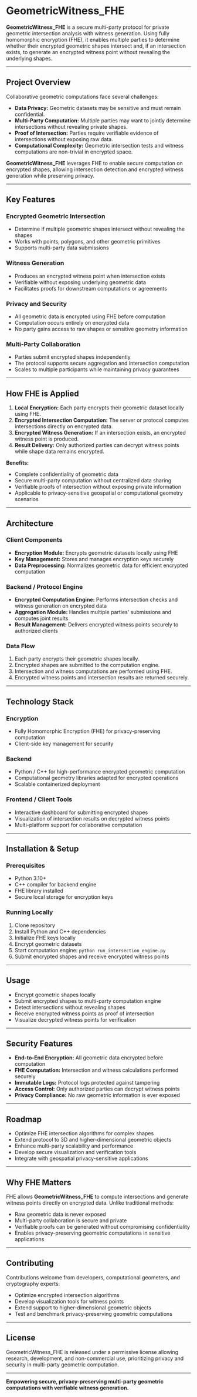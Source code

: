 # GeometricWitness_FHE

**GeometricWitness_FHE** is a secure multi-party protocol for private geometric intersection analysis with witness generation. Using fully homomorphic encryption (FHE), it enables multiple parties to determine whether their encrypted geometric shapes intersect and, if an intersection exists, to generate an encrypted witness point without revealing the underlying shapes.

---

## Project Overview

Collaborative geometric computations face several challenges:

* **Data Privacy:** Geometric datasets may be sensitive and must remain confidential.
* **Multi-Party Computation:** Multiple parties may want to jointly determine intersections without revealing private shapes.
* **Proof of Intersection:** Parties require verifiable evidence of intersections without exposing raw data.
* **Computational Complexity:** Geometric intersection tests and witness computations are non-trivial in encrypted space.

**GeometricWitness_FHE** leverages FHE to enable secure computation on encrypted shapes, allowing intersection detection and encrypted witness generation while preserving privacy.

---

## Key Features

### Encrypted Geometric Intersection

* Determine if multiple geometric shapes intersect without revealing the shapes
* Works with points, polygons, and other geometric primitives
* Supports multi-party data submissions

### Witness Generation

* Produces an encrypted witness point when intersection exists
* Verifiable without exposing underlying geometric data
* Facilitates proofs for downstream computations or agreements

### Privacy and Security

* All geometric data is encrypted using FHE before computation
* Computation occurs entirely on encrypted data
* No party gains access to raw shapes or sensitive geometry information

### Multi-Party Collaboration

* Parties submit encrypted shapes independently
* The protocol supports secure aggregation and intersection computation
* Scales to multiple participants while maintaining privacy guarantees

---

## How FHE is Applied

1. **Local Encryption:** Each party encrypts their geometric dataset locally using FHE.
2. **Encrypted Intersection Computation:** The server or protocol computes intersections directly on encrypted data.
3. **Encrypted Witness Generation:** If an intersection exists, an encrypted witness point is produced.
4. **Result Delivery:** Only authorized parties can decrypt witness points while shape data remains encrypted.

**Benefits:**

* Complete confidentiality of geometric data
* Secure multi-party computation without centralized data sharing
* Verifiable proofs of intersection without exposing private information
* Applicable to privacy-sensitive geospatial or computational geometry scenarios

---

## Architecture

### Client Components

* **Encryption Module:** Encrypts geometric datasets locally using FHE
* **Key Management:** Stores and manages encryption keys securely
* **Data Preprocessing:** Normalizes geometric data for efficient encrypted computation

### Backend / Protocol Engine

* **Encrypted Computation Engine:** Performs intersection checks and witness generation on encrypted data
* **Aggregation Module:** Handles multiple parties' submissions and computes joint results
* **Result Management:** Delivers encrypted witness points securely to authorized clients

### Data Flow

1. Each party encrypts their geometric shapes locally.
2. Encrypted shapes are submitted to the computation engine.
3. Intersection and witness computations are performed using FHE.
4. Encrypted witness points and intersection results are returned securely.

---

## Technology Stack

### Encryption

* Fully Homomorphic Encryption (FHE) for privacy-preserving computation
* Client-side key management for security

### Backend

* Python / C++ for high-performance encrypted geometric computation
* Computational geometry libraries adapted for encrypted operations
* Scalable containerized deployment

### Frontend / Client Tools

* Interactive dashboard for submitting encrypted shapes
* Visualization of intersection results on decrypted witness points
* Multi-platform support for collaborative computation

---

## Installation & Setup

### Prerequisites

* Python 3.10+
* C++ compiler for backend engine
* FHE library installed
* Secure local storage for encryption keys

### Running Locally

1. Clone repository
2. Install Python and C++ dependencies
3. Initialize FHE keys locally
4. Encrypt geometric datasets
5. Start computation engine: `python run_intersection_engine.py`
6. Submit encrypted shapes and receive encrypted witness points

---

## Usage

* Encrypt geometric shapes locally
* Submit encrypted shapes to multi-party computation engine
* Detect intersections without revealing shapes
* Receive encrypted witness points as proof of intersection
* Visualize decrypted witness points for verification

---

## Security Features

* **End-to-End Encryption:** All geometric data encrypted before computation
* **FHE Computation:** Intersection and witness calculations performed securely
* **Immutable Logs:** Protocol logs protected against tampering
* **Access Control:** Only authorized parties can decrypt witness points
* **Privacy Compliance:** No raw geometric information is ever exposed

---

## Roadmap

* Optimize FHE intersection algorithms for complex shapes
* Extend protocol to 3D and higher-dimensional geometric objects
* Enhance multi-party scalability and performance
* Develop secure visualization and verification tools
* Integrate with geospatial privacy-sensitive applications

---

## Why FHE Matters

FHE allows **GeometricWitness_FHE** to compute intersections and generate witness points directly on encrypted data. Unlike traditional methods:

* Raw geometric data is never exposed
* Multi-party collaboration is secure and private
* Verifiable proofs can be generated without compromising confidentiality
* Enables privacy-preserving geometric computations in sensitive applications

---

## Contributing

Contributions welcome from developers, computational geometers, and cryptography experts:

* Optimize encrypted intersection algorithms
* Develop visualization tools for witness points
* Extend support to higher-dimensional geometric objects
* Test and benchmark privacy-preserving geometric computations

---

## License

GeometricWitness_FHE is released under a permissive license allowing research, development, and non-commercial use, prioritizing privacy and security in multi-party geometric computation.

---

**Empowering secure, privacy-preserving multi-party geometric computations with verifiable witness generation.**
